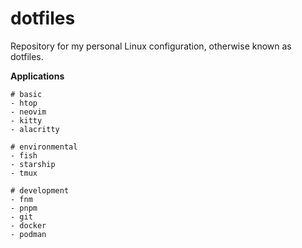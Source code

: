 # dotfiles

Repository for my personal Linux configuration, otherwise known as dotfiles.

**Applications**

```
# basic
- htop
- neovim
- kitty
- alacritty

# environmental
- fish
- starship
- tmux

# development
- fnm
- pnpm
- git
- docker
- podman
```

